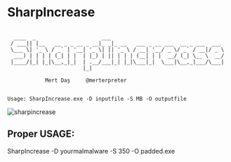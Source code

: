 # SharpIncrease

```

  ____  _                     ___
 / ___|| |__   __ _ _ __ _ __|_ _|_ __   ___ _ __ ___  __ _ ___  ___
 \___ \| '_ \ / _` | '__| '_ \| || '_ \ / __| '__/ _ \/ _` / __|/ _ \
  ___) | | | | (_| | |  | |_) | || | | | (__| | |  __/ (_| \__ \  __/
 |____/|_| |_|\__,_|_|  | .__/___|_| |_|\___|_|  \___|\__,_|___/\___|
                        |_|

            Mert Daş     @merterpreter


Usage: SharpIncrease.exe -D inputfile -S MB -O outputfile

```
![sharpincrease](https://user-images.githubusercontent.com/48562581/225166491-846654c6-c117-49d8-9c26-3dbb268af1e4.png)

## Proper USAGE:

SharpIncrease -D yourmalmalware -S 350 -O padded.exe
